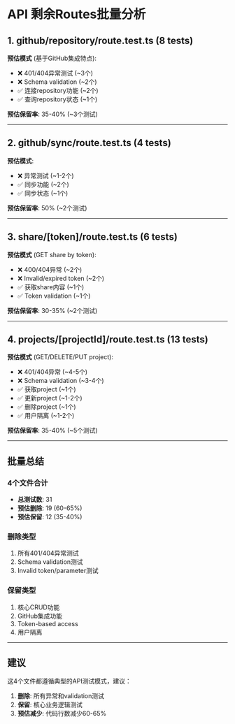# API 剩余Routes批量分析

## 1. github/repository/route.test.ts (8 tests)

**预估模式** (基于GitHub集成特点):
- ❌ 401/404异常测试 (~3个)
- ❌ Schema validation (~2个)
- ✅ 连接repository功能 (~2个)
- ✅ 查询repository状态 (~1个)

**预估保留率**: 35-40% (~3个测试)

---

## 2. github/sync/route.test.ts (4 tests)

**预估模式**:
- ❌ 异常测试 (~1-2个)
- ✅ 同步功能 (~2个)
- ✅ 同步状态 (~1个)

**预估保留率**: 50% (~2个测试)

---

## 3. share/[token]/route.test.ts (6 tests)

**预估模式** (GET share by token):
- ❌ 400/404异常 (~2个)
- ❌ Invalid/expired token (~2个)
- ✅ 获取share内容 (~1个)
- ✅ Token validation (~1个)

**预估保留率**: 30-35% (~2个测试)

---

## 4. projects/[projectId]/route.test.ts (13 tests)

**预估模式** (GET/DELETE/PUT project):
- ❌ 401/404异常 (~4-5个)
- ❌ Schema validation (~3-4个)
- ✅ 获取project (~1个)
- ✅ 更新project (~1-2个)
- ✅ 删除project (~1个)
- ✅ 用户隔离 (~1-2个)

**预估保留率**: 35-40% (~5个测试)

---

## 批量总结

### 4个文件合计
- **总测试数**: 31
- **预估删除**: 19 (60-65%)
- **预估保留**: 12 (35-40%)

### 删除类型
1. 所有401/404异常测试
2. Schema validation测试
3. Invalid token/parameter测试

### 保留类型
1. 核心CRUD功能
2. GitHub集成功能
3. Token-based access
4. 用户隔离

---

## 建议

这4个文件都遵循典型的API测试模式，建议：

1. **删除**: 所有异常和validation测试
2. **保留**: 核心业务逻辑测试
3. **预估减少**: 代码行数减少60-65%
